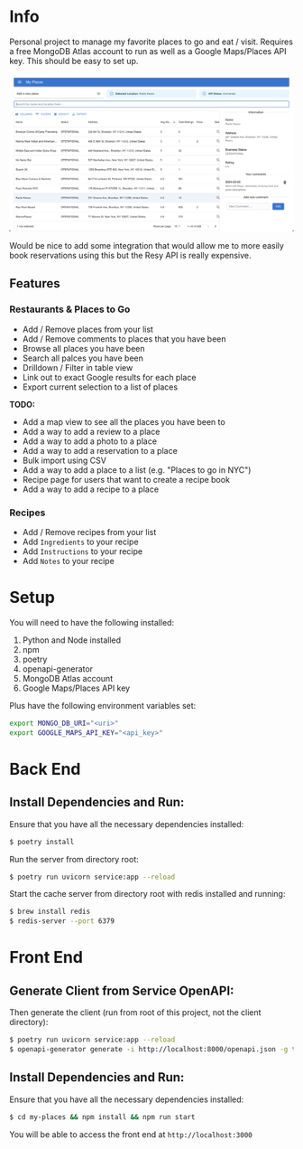 # Info

Personal project to manage my favorite places to go and eat / visit. Requires a free MongoDB Atlas account to run
as well as a Google Maps/Places API key. This should be easy to set up. 

![data/landing_page.png](data/landing_page.png)

Would be nice to add some integration that would allow me to more easily book reservations using this but the Resy API is really expensive.

## Features

### Restaurants & Places to Go

- Add / Remove places from your list
- Add / Remove comments to places that you have been
- Browse all places you have been
- Search all palces you have been
- Drilldown / Filter in table view
- Link out to exact Google results for each place
- Export current selection to a list of places

**TODO:**
- Add a map view to see all the places you have been to
- Add a way to add a review to a place
- Add a way to add a photo to a place
- Add a way to add a reservation to a place
- Bulk import using CSV 
- Add a way to add a place to a list (e.g. "Places to go in NYC")
- Recipe page for users that want to create a recipe book
- Add a way to add a recipe to a place

### Recipes

- Add / Remove recipes from your list
- Add `Ingredients` to your recipe
- Add `Instructions` to your recipe
- Add `Notes` to your recipe

# Setup

You will need to have the following installed:
1. Python and Node installed 
3. npm
4. poetry
5. openapi-generator
6. MongoDB Atlas account
7. Google Maps/Places API key

Plus have the following environment variables set:
```bash
export MONGO_DB_URI="<uri>"
export GOOGLE_MAPS_API_KEY="<api_key>"
```

# Back End

## Install Dependencies and Run:

Ensure that you have all the necessary dependencies installed:
```bash
$ poetry install
```

Run the server from directory root:
```bash
$ poetry run uvicorn service:app --reload
```

Start the cache server from directory root with redis installed and running:
```bash
$ brew install redis
$ redis-server --port 6379
```

# Front End

## Generate Client from Service OpenAPI:

Then generate the client (run from root of this project, not the client directory):
```bash
$ poetry run uvicorn service:app --reload
$ openapi-generator generate -i http://localhost:8000/openapi.json -g typescript-fetch -o my-places/src/api
```

## Install Dependencies and Run:

Ensure that you have all the necessary dependencies installed:
```bash
$ cd my-places && npm install && npm run start
```

You will be able to access the front end at `http://localhost:3000`